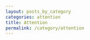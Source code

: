 ```yaml
---
layout: posts_by_category
categories: attention
title: Attention
permalink: /category/attention
---
```

